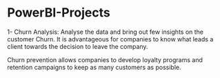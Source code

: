 # PowerBI-Projects

1- Churn Analysis:
Analyse the data and bring out few insights on the customer Churn.
It is advantageous for companies to know what leads a client towards the decision to leave the company.

Churn prevention allows companies to develop loyalty programs and retention campaigns to keep as many customers as possible.
